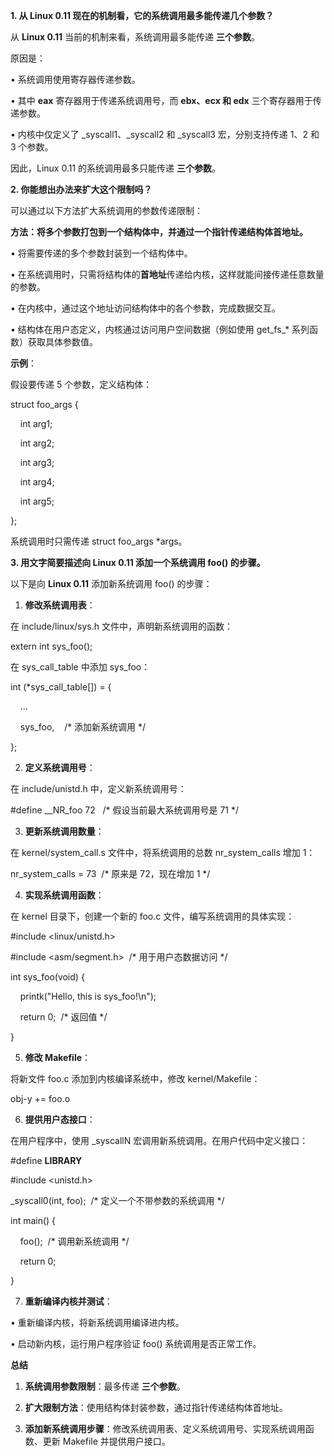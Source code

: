 **1. 从 Linux 0.11 现在的机制看，它的系统调用最多能传递几个参数？**

  

从 **Linux 0.11** 当前的机制来看，系统调用最多能传递 **三个参数**。

原因是：

• 系统调用使用寄存器传递参数。

• 其中 **eax** 寄存器用于传递系统调用号，而 **ebx、ecx 和 edx** 三个寄存器用于传递参数。

• 内核中仅定义了 _syscall1、_syscall2 和 _syscall3 宏，分别支持传递 1、2 和 3 个参数。

  

因此，Linux 0.11 的系统调用最多只能传递 **三个参数**。

  

**2. 你能想出办法来扩大这个限制吗？**

  

可以通过以下方法扩大系统调用的参数传递限制：

  

**方法：将多个参数打包到一个结构体中，并通过一个指针传递结构体首地址。**

• 将需要传递的多个参数封装到一个结构体中。

• 在系统调用时，只需将结构体的**首地址**传递给内核，这样就能间接传递任意数量的参数。

• 在内核中，通过这个地址访问结构体中的各个参数，完成数据交互。

• 结构体在用户态定义，内核通过访问用户空间数据（例如使用 get_fs_* 系列函数）获取具体参数值。

  

**示例**：

假设要传递 5 个参数，定义结构体：

  

struct foo_args {

    int arg1;

    int arg2;

    int arg3;

    int arg4;

    int arg5;

};

  

系统调用时只需传递 struct foo_args *args。

  

**3. 用文字简要描述向 Linux 0.11 添加一个系统调用 foo() 的步骤。**

  

以下是向 **Linux 0.11** 添加新系统调用 foo() 的步骤：

1. **修改系统调用表**：

在 include/linux/sys.h 文件中，声明新系统调用的函数：

  

extern int sys_foo();

  

在 sys_call_table 中添加 sys_foo：

  

int (*sys_call_table[]) = {

    ...

    sys_foo,    /* 添加新系统调用 */

};

  

  

2. **定义系统调用号**：

在 include/unistd.h 中，定义新系统调用号：

  

#define __NR_foo 72   /* 假设当前最大系统调用号是 71 */

  

  

3. **更新系统调用数量**：

在 kernel/system_call.s 文件中，将系统调用的总数 nr_system_calls 增加 1：

  

nr_system_calls = 73  /* 原来是 72，现在增加 1 */

  

  

4. **实现系统调用函数**：

在 kernel 目录下，创建一个新的 foo.c 文件，编写系统调用的具体实现：

  

#include <linux/unistd.h>

#include <asm/segment.h>  /* 用于用户态数据访问 */

  

int sys_foo(void) {

    printk("Hello, this is sys_foo!\n");

    return 0;  /* 返回值 */

}

  

  

5. **修改 Makefile**：

将新文件 foo.c 添加到内核编译系统中，修改 kernel/Makefile：

  

obj-y += foo.o

  

  

6. **提供用户态接口**：

在用户程序中，使用 _syscallN 宏调用新系统调用。在用户代码中定义接口：

  

#define __LIBRARY__

#include <unistd.h>

  

_syscall0(int, foo);  /* 定义一个不带参数的系统调用 */

  

int main() {

    foo();  /* 调用新系统调用 */

    return 0;

}

  

  

7. **重新编译内核并测试**：

• 重新编译内核，将新系统调用编译进内核。

• 启动新内核，运行用户程序验证 foo() 系统调用是否正常工作。

  

**总结**

1. **系统调用参数限制**：最多传递 **三个参数**。

2. **扩大限制方法**：使用结构体封装参数，通过指针传递结构体首地址。

3. **添加新系统调用步骤**：修改系统调用表、定义系统调用号、实现系统调用函数、更新 Makefile 并提供用户接口。